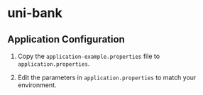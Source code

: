 # uni-bank

## Application Configuration

1. Copy the `application-example.properties` file to `application.properties`.

2. Edit the parameters in `application.properties` to match your environment.